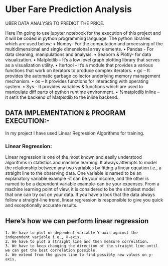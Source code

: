 # Uber Fare Prediction Analysis
UBER DATA ANALYSIS TO PREDICT THE PRICE.

Here I’m going to use jupyter notebook for the execution of this project and it will be coded in python programming language. The python libraries which are used below:
    • Numpy- For the computation and processing of the multidimensional and single dimensional array elements.
    • Pandas - For data cleaning, manipulations and analysis.
    • Seaborn & Plotly- for data visualization.
    • Matplotlib – It’s a low level graph plotting library that serves as a visualization utility.
    • Itertool – It’s a module that provides a various functions that work on iterators to produce complex iterators.
    • gc – It provides the automatic garbage collector underlying memory management mechanism.
    • os – It provides functions for interacting with operating system.
    • Sys - It provides variables & functions which are used to manipulate diff parts of python runtime environment.
    • %matplotlib inline – It set’s the backend of Matplotlib to the inline backend.


## DATA IMPLEMENTATION & PROGRAM EXECUTION:-
In my project I have used Linear Regression Algorithms for training.

### Linear Regression:
   Linear regression is one of the most known and easily understood algorithms in statistics and machine learning. It always attempts to model the relationship      between any two variables by fitting a linear equation i.e., a straight line to the observing data. One variable is named to be an explanatory variable            example -it can be your income, and the other is named to be a dependent variable example-can be your expenses. From a machine learning point of view, it is      considered to be the simplest model that one can try out on your data. If you have a look that the data always follow a straight-line trend, linear regression    is responsible to give you quick and exceptionally accurate results.


## Here’s how we can perform linear regression
    1. We have to plot or dependent variable Y-axis against the independent variable i.e., X-axis.
    2. We have to plot a straight line and then measure correlation.
    3. We have to keep changing the direction of the straight line until we can get the best correlation possible.
    4. We extend from the given line to find possibly new values on y-axis. 
    
    
  
